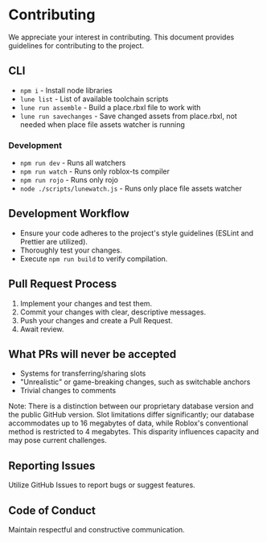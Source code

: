 # Contributing

We appreciate your interest in contributing. This document provides guidelines for contributing to the project.

## CLI

- `npm i` - Install node libraries
- `lune list` - List of available toolchain scripts
- `lune run assemble` - Build a place.rbxl file to work with
- `lune run savechanges` - Save changed assets from place.rbxl, not needed when place file assets watcher is running

### Development

- `npm run dev` - Runs all watchers
- `npm run watch` - Runs only roblox-ts compiler
- `npm run rojo` - Runs only rojo
- `node ./scripts/lunewatch.js` - Runs only place file assets watcher

## Development Workflow

- Ensure your code adheres to the project's style guidelines (ESLint and Prettier are utilized).
- Thoroughly test your changes.
- Execute `npm run build` to verify compilation.

## Pull Request Process

1. Implement your changes and test them.
2. Commit your changes with clear, descriptive messages.
3. Push your changes and create a Pull Request.
4. Await review.

## What PRs will never be accepted

- Systems for transferring/sharing slots
- "Unrealistic" or game-breaking changes, such as switchable anchors
- Trivial changes to comments

Note: There is a distinction between our proprietary database version and the public GitHub version. Slot limitations differ significantly; our database accommodates up to 16 megabytes of data, while Roblox's conventional method is restricted to 4 megabytes. This disparity influences capacity and may pose current challenges.

## Reporting Issues

Utilize GitHub Issues to report bugs or suggest features.

## Code of Conduct

Maintain respectful and constructive communication.

